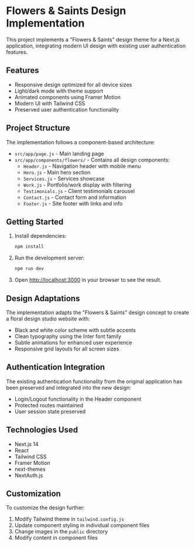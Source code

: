# Flowers & Saints Design Implementation

This project implements a "Flowers & Saints" design theme for a Next.js application, integrating modern UI design with existing user authentication features.

## Features

- Responsive design optimized for all device sizes
- Light/dark mode with theme support
- Animated components using Framer Motion
- Modern UI with Tailwind CSS
- Preserved user authentication functionality

## Project Structure

The implementation follows a component-based architecture:

- `src/app/page.js` - Main landing page
- `src/app/components/flowers/` - Contains all design components:
  - `Header.js` - Navigation header with mobile menu
  - `Hero.js` - Main hero section
  - `Services.js` - Services showcase
  - `Work.js` - Portfolio/work display with filtering
  - `Testimonials.js` - Client testimonials carousel
  - `Contact.js` - Contact form and information
  - `Footer.js` - Site footer with links and info

## Getting Started

1. Install dependencies:
   ```bash
   npm install
   ```

2. Run the development server:
   ```bash
   npm run dev
   ```

3. Open [http://localhost:3000](http://localhost:3000) in your browser to see the result.

## Design Adaptations

The implementation adapts the "Flowers & Saints" design concept to create a floral design studio website with:

- Black and white color scheme with subtle accents
- Clean typography using the Inter font family
- Subtle animations for enhanced user experience
- Responsive grid layouts for all screen sizes

## Authentication Integration

The existing authentication functionality from the original application has been preserved and integrated into the new design:

- Login/Logout functionality in the Header component
- Protected routes maintained
- User session state preserved

## Technologies Used

- Next.js 14
- React
- Tailwind CSS
- Framer Motion
- next-themes
- NextAuth.js

## Customization

To customize the design further:

1. Modify Tailwind theme in `tailwind.config.js`
2. Update component styling in individual component files
3. Change images in the `public` directory
4. Modify content in component files
